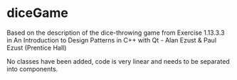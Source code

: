 # diceGame
Based on the description of the dice-throwing game from Exercise 1.13.3.3 in 
An Introduction to Design Patterns in C++ with Qt - Alan Ezust &amp; Paul Ezust (Prentice Hall)

No classes have been added, code is very linear and needs to be separated into components.
